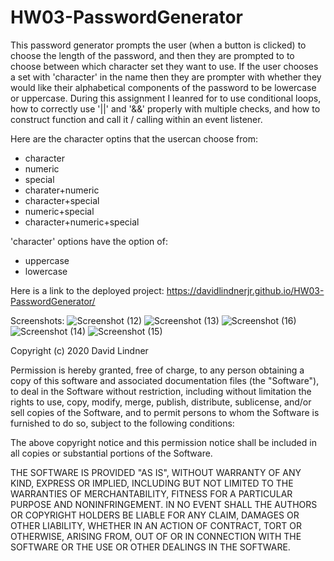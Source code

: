 # HW03-PasswordGenerator

This password generator prompts the user (when a button is clicked) to choose the length of the password, and then they are prompted to to choose between which character set they want to use. If the user chooses a set with 'character' in the name then they are prompter with whether they would like their alphabetical components of the password to be lowercase or uppercase. During this assignment I leanred for to use conditional loops, how to correctly use '||' and '&&' properly with multiple checks, and how to construct function and call it / calling within an event listener.

Here are the character optins that the usercan choose from:

* character
* numeric
* special
* charater+numeric
* character+special
* numeric+special
* character+numeric+special

'character' options have the option of:

* uppercase
* lowercase

Here is a link to the deployed project:
https://davidlindnerjr.github.io/HW03-PasswordGenerator/

Screenshots:
![Screenshot (12)](https://user-images.githubusercontent.com/65383133/87977943-6f4c8100-ca84-11ea-85ee-0925dd904cd8.png)
![Screenshot (13)](https://user-images.githubusercontent.com/65383133/87977953-74a9cb80-ca84-11ea-8449-22e311cb8284.png)
![Screenshot (16)](https://user-images.githubusercontent.com/65383133/87977960-770c2580-ca84-11ea-9855-c69dc4b69b2e.png)
![Screenshot (14)](https://user-images.githubusercontent.com/65383133/87977969-796e7f80-ca84-11ea-8583-d213adff294d.png)
![Screenshot (15)](https://user-images.githubusercontent.com/65383133/87977981-7c697000-ca84-11ea-9e83-b62895294559.png)


Copyright (c) 2020 David Lindner

Permission is hereby granted, free of charge, to any person obtaining a copy
of this software and associated documentation files (the "Software"), to deal
in the Software without restriction, including without limitation the rights
to use, copy, modify, merge, publish, distribute, sublicense, and/or sell
copies of the Software, and to permit persons to whom the Software is
furnished to do so, subject to the following conditions:

The above copyright notice and this permission notice shall be included in all
copies or substantial portions of the Software.

THE SOFTWARE IS PROVIDED "AS IS", WITHOUT WARRANTY OF ANY KIND, EXPRESS OR
IMPLIED, INCLUDING BUT NOT LIMITED TO THE WARRANTIES OF MERCHANTABILITY,
FITNESS FOR A PARTICULAR PURPOSE AND NONINFRINGEMENT. IN NO EVENT SHALL THE
AUTHORS OR COPYRIGHT HOLDERS BE LIABLE FOR ANY CLAIM, DAMAGES OR OTHER
LIABILITY, WHETHER IN AN ACTION OF CONTRACT, TORT OR OTHERWISE, ARISING FROM,
OUT OF OR IN CONNECTION WITH THE SOFTWARE OR THE USE OR OTHER DEALINGS IN THE
SOFTWARE.
